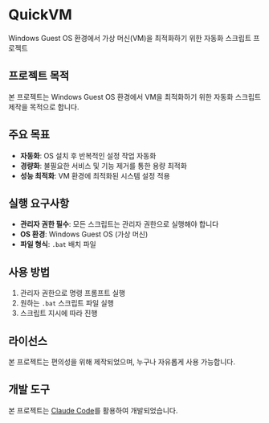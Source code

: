 # QuickVM

Windows Guest OS 환경에서 가상 머신(VM)을 최적화하기 위한 자동화 스크립트 프로젝트

## 프로젝트 목적

본 프로젝트는 Windows Guest OS 환경에서 VM을 최적화하기 위한 자동화 스크립트 제작을 목적으로 합니다.

## 주요 목표

- **자동화**: OS 설치 후 반복적인 설정 작업 자동화
- **경량화**: 불필요한 서비스 및 기능 제거를 통한 용량 최적화
- **성능 최적화**: VM 환경에 최적화된 시스템 설정 적용

## 실행 요구사항

- **관리자 권한 필수**: 모든 스크립트는 관리자 권한으로 실행해야 합니다
- **OS 환경**: Windows Guest OS (가상 머신)
- **파일 형식**: `.bat` 배치 파일

## 사용 방법

1. 관리자 권한으로 명령 프롬프트 실행
2. 원하는 `.bat` 스크립트 파일 실행
3. 스크립트 지시에 따라 진행

## 라이선스

본 프로젝트는 편의성을 위해 제작되었으며, 누구나 자유롭게 사용 가능합니다.

## 개발 도구

본 프로젝트는 [Claude Code](https://claude.com/claude-code)를 활용하여 개발되었습니다.